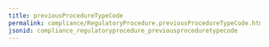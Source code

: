 ```yaml
---
title: previousProcedureTypeCode
permalink: compliance/RegulatoryProcedure.previousProcedureTypeCode.html
jsonid: compliance_regulatoryprocedure_previousproceduretypecode
---
```

